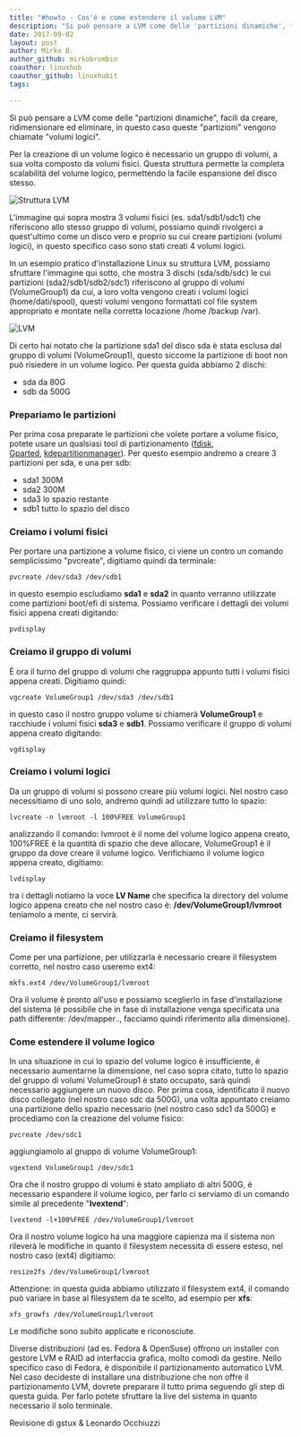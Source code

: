 ```yaml
---
title: "#howto - Cos'è e come estendere il volume LVM"
description: "Si può pensare a LVM come delle 'partizioni dinamiche', facili da creare, ridimensionare ed eliminare, in questo caso queste 'partizioni' vengono chiamate volumi logici."
date: 2017-09-02
layout: post
author: Mirko B.
author_github: mirkobrombin
coauthor: linuxhub
coauthor_github: linuxhubit
tags:

---
```

Si può pensare a LVM come delle "partizioni dinamiche", facili da creare, ridimensionare ed eliminare, in questo caso queste "partizioni" vengono chiamate "volumi logici".

Per la creazione di un volume logico è necessario un gruppo di volumi, a sua volta composto da volumi fisici. Questa struttura permette la completa scalabilità del volume logico, permettendo la facile espansione del disco stesso.

![Struttura LVM](/uploads/linuxhub.it-gruppo-di-volumi-rappresentazione.png)

L'immagine qui sopra mostra 3 volumi fisici (es. sda1/sdb1/sdc1) che riferiscono allo stesso gruppo di volumi, possiamo quindi rivolgerci a quest'ultimo come un disco vero e proprio su cui creare partizioni (volumi logici), in questo specifico caso sono stati creati 4 volumi logici.

In un esempio pratico d'installazione Linux su struttura LVM, possiamo sfruttare l'immagine qui sotto, che mostra 3 dischi (sda/sdb/sdc) le cui partizioni (sda2/sdb1/sdb2/sdc1) riferiscono al gruppo di volumi (VolumeGroup1) da cui, a loro volta vengono creati i volumi logici (home/dati/spool), questi volumi vengono formattati col file system appropriato e montate nella corretta locazione /home /backup /var).

![LVM](/uploads/12-0.jpg)

Di certo hai notato che la partizione sda1 del disco sda è stata esclusa dal gruppo di volumi (VolumeGroup1), questo siccome la partizione di boot non può risiedere in un volume logico. Per questa guida abbiamo 2 dischi:

*   sda da 80G
*   sdb da 500G

### Prepariamo le partizioni

Per prima cosa preparate le partizioni che volete portare a volume fisico, potete usare un qualsiasi tool di partizionamento ([fdisk](http://www.pluto.it/files/ildp/HOWTO/Partition/x591.html), [Gparted](https://gparted.org/), [kdepartitionmanager](https://www.kde.org/applications/system/kdepartitionmanager/)). Per questo esempio andremo a creare 3 partizioni per sda, e una per sdb:

*   sda1 300M
*   sda2 300M
*   sda3 lo spazio restante
*   sdb1 tutto lo spazio del disco

### Creiamo i volumi fisici

Per portare una partizione a volume fisico, ci viene un contro un comando semplicissimo "pvcreate", digitiamo quindi da terminale:

    pvcreate /dev/sda3 /dev/sdb1

in questo esempio escludiamo **sda1** e **sda2** in quanto verranno utilizzate come partizioni boot/efi di sistema. Possiamo verificare i dettagli dei volumi fisici appena creati digitando:

    pvdisplay

### Creiamo il gruppo di volumi

È ora il turno del gruppo di volumi che raggruppa appunto tutti i volumi fisici appena creati. Digitiamo quindi:

    vgcreate VolumeGroup1 /dev/sda3 /dev/sdb1

in questo caso il nostro gruppo volume si chiamerà **VolumeGroup1** e racchiude i volumi fisici **sda3** e **sdb1**. Possiamo verificare il gruppo di volumi appena creato digitando:

    vgdisplay

### Creiamo i volumi logici

Da un gruppo di volumi si possono creare più volumi logici. Nel nostro caso necessitiamo di uno solo, andremo quindi ad utilizzare tutto lo spazio:

    lvcreate -n lvmroot -l 100%FREE VolumeGroup1

analizzando il comando: lvmroot è il nome del volume logico appena creato, 100%FREE è la quantità di spazio che deve allocare, VolumeGroup1 è il gruppo da dove creare il volume logico. Verifichiamo il volume logico appena creato, digitiamo:

    lvdisplay

tra i dettagli notiamo la voce **LV Name** che specifica la directory del volume logico appena creato che nel nostro caso è: **/dev/VolumeGroup1/lvmroot** teniamolo a mente, ci servirà.

### **Creiamo il filesystem**

Come per una partizione, per utilizzarla è necessario creare il filesystem corretto, nel nostro caso useremo ext4:

    mkfs.ext4 /dev/VolumeGroup1/lvmroot

Ora il volume è pronto all'uso e possiamo sceglierlo in fase d'installazione del sistema (é possibile che in fase di installazione venga specificata una path differente: /dev/mapper.., facciamo quindi riferimento alla dimensione).

### Come estendere il volume logico

In una situazione in cui lo spazio del volume logico è insufficiente, è necessario aumentarne la dimensione, nel caso sopra citato, tutto lo spazio del gruppo di volumi VolumeGroup1 è stato occupato, sarà quindi necessario aggiungere un nuovo disco. Per prima cosa, identificato il nuovo disco collegato (nel nostro caso sdc da 500G), una volta appuntato creiamo una partizione dello spazio necessario (nel nostro caso sdc1 da 500G) e procediamo con la creazione del volume fisico:

    pvcreate /dev/sdc1

aggiungiamolo al gruppo di volume VolumeGroup1:

    vgextend VolumeGroup1 /dev/sdc1

Ora che il nostro gruppo di volumi è stato ampliato di altri 500G, è necessario espandere il volume logico, per farlo ci serviamo di un comando simile al precedente "**lvextend**":

    lvextend -l+100%FREE /dev/VolumeGroup1/lvmroot

Ora il nostro volume logico ha una maggiore capienza ma il sistema non rileverà le modifiche in quanto il filesystem necessita di essere esteso, nel nostro caso (ext4) digitiamo:

    resize2fs /dev/VolumeGroup1/lvmroot

Attenzione: in questa guida abbiamo utilizzato il filesystem ext4, il comando può variare in base al filesystem da te scelto, ad esempio per **xfs**:

    xfs_growfs /dev/VolumeGroup1/lvmroot

Le modifiche sono subito applicate e riconosciute.

Diverse distribuzioni (ad es. Fedora & OpenSuse) offrono un installer con gestore LVM e RAID ad interfaccia grafica, molto comodi da gestire. Nello specifico caso di Fedora, è disponibile il partizionamento automatico LVM.  
Nel caso decideste di installare una distribuzione che non offre il partizionamento LVM, dovrete preparare il tutto prima seguendo gli step di questa guida. Per farlo potete sfruttare la live del sistema in quanto necessario il solo terminale.

Revisione di gstux & Leonardo Occhiuzzi